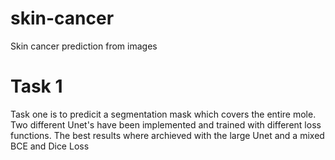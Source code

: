 # skin-cancer
Skin cancer prediction from images


# Task 1
Task one is to predicit a segmentation mask which covers the entire mole. 
Two different Unet's have been implemented and trained with different loss functions. The best results where archieved with the large Unet and a mixed BCE and Dice Loss  
